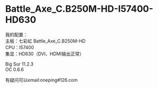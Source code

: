 # Battle_Axe_C.B250M-HD-I57400-HD630
我的配置：  
主板：七彩虹 Battle_Axe_C.B250M-HD  
CPU：I57400  
集显：HD630（DVI、HDMI输出正常）  

Big Sur 11.2.3  
OC 0.6.6  

有疑问可以email:oneping#126.com
